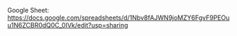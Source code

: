 Google Sheet: https://docs.google.com/spreadsheets/d/1Nbv8fAJWN9joMZY6FgvF9PEOuu1N6ZCBR0dQ0C_0IVk/edit?usp=sharing
